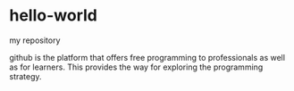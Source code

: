 # hello-world
my repository

github is the platform that offers free programming to professionals as well as for learners.
This provides the way for exploring the programming strategy.
